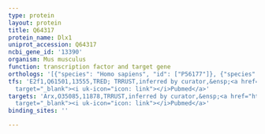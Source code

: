 ```yaml
---
type: protein
layout: protein
title: Q64317
protein_name: Dlx1
uniprot_accession: Q64317
ncbi_gene_id: '13390'
organism: Mus musculus
function: transcription factor and target gene
orthologs: '[{"species": "Homo sapiens", "id": ["P56177"]}, {"species": "Rattus norvegicus", "id": ["G3V669"]}]'
tfs: 'E2f1,Q61501,13555,TRED; TRRUST,inferred by curator,&ensp;<a href="https://www.ncbi.nlm.nih.gov/pubmed/?term=22699903%5Buid%5D+OR+17202159%5Buid%5D+OR+29087512%5Buid%5D"
  target="_blank"><i uk-icon="icon: link"></i>Pubmed</a>'
targets: 'Arx,O35085,11878,TRRUST,inferred by curator,&ensp;<a href="https://www.ncbi.nlm.nih.gov/pubmed/?term=15682394%5Buid%5D+OR+29087512%5Buid%5D"
  target="_blank"><i uk-icon="icon: link"></i>Pubmed</a>'
binding_sites: ''

---
```

